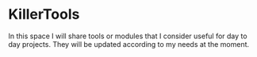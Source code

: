 # KillerTools
In this space I will share tools or modules that I consider useful for day to day projects. They will be updated according to my needs at the moment.

